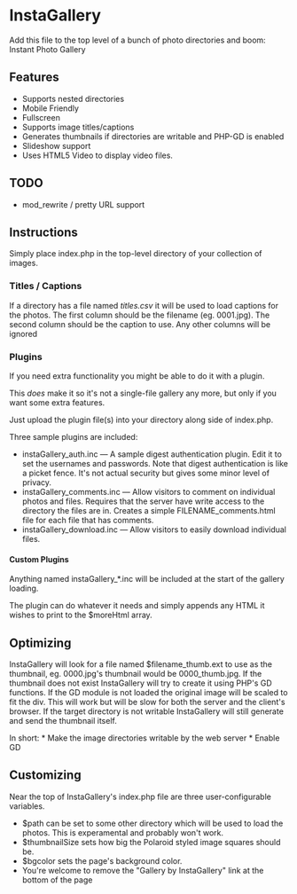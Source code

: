 InstaGallery
============

Add this file to the top level of a bunch of photo directories and boom: Instant Photo Gallery

Features
--------
 * Supports nested directories
 * Mobile Friendly
 * Fullscreen
 * Supports image titles/captions
 * Generates thumbnails if directories are writable and PHP-GD is enabled
 * Slideshow support
 * Uses HTML5 Video to display video files.

TODO
----
 * mod_rewrite / pretty URL support

Instructions
------------
Simply place index.php in the top-level directory of your collection of images.

### Titles / Captions ###
If a directory has a file named *titles.csv* it will be used to load captions for the photos. 
The first column should be the filename (eg. 0001.jpg). The second column should be the caption to use. Any other columns will be ignored

### Plugins ###

If you need extra functionality you might be able to do it with a plugin.

This *does* make it so it's not a single-file gallery any more, but only if you want some extra features.

Just upload the plugin file(s) into your directory along side of index.php.

Three sample plugins are included: 

 * instaGallery_auth.inc — A sample digest authentication plugin. Edit it to set the usernames and passwords. Note that digest authentication is like a picket fence. It's not actual security but gives some minor level of privacy.
 * instaGallery_comments.inc — Allow visitors to comment on individual photos and files. Requires that the server have write access to the directory the files are in. Creates a simple FILENAME_comments.html file for each file that has comments.
 * instaGallery_download.inc — Allow visitors to easily download individual files.


#### Custom Plugins ####
Anything named instaGallery_*.inc will be included at the start of the gallery loading. 

The plugin can do whatever it needs and simply appends any HTML it wishes to print to the $moreHtml array. 


Optimizing
----------
InstaGallery will look for a file named $filename_thumb.ext to use as the thumbnail, eg. 0000.jpg's thumbnail would be 0000_thumb.jpg. If the
thumbnail does not exist InstaGallery will try to create it using PHP's GD functions. If the GD module is not loaded the original image will 
be scaled to fit the div. This will work but will be slow for both the server and the client's browser. If the target directory is not writable
InstaGallery will still generate and send the thumbnail itself. 

In short:
    * Make the image directories writable by the web server
    * Enable GD 

Customizing
-----------
Near the top of InstaGallery's index.php file are three user-configurable variables. 

* $path can be set to some other directory which will be used to load the photos. This is experamental and probably won't work. 
* $thumbnailSize sets how big the Polaroid styled image squares should be. 
* $bgcolor sets the page's background color. 
* You're welcome to remove the "Gallery by InstaGallery" link at the bottom of the page
